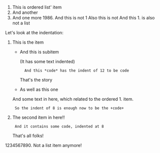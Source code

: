 1. This is ordered list' item
2. And another
1991. And one more
1986\. And this is not
1 Also this is not
And this 1. is also not a list

Let's look at the indentation:

1. This is the item
    * And this is subitem

        (It has some text indented)

            And this *code* has the indent of 12 to be code

        That's the story

    * As well as this one

    And some text in here, which related to the ordered 1. item.

        So the indent of 8 is enough now to be the +code+

2. The second item in here!!

        And it contains some code, indented at 8

    That's all folks!

1234567890. Not a list item anymore!
